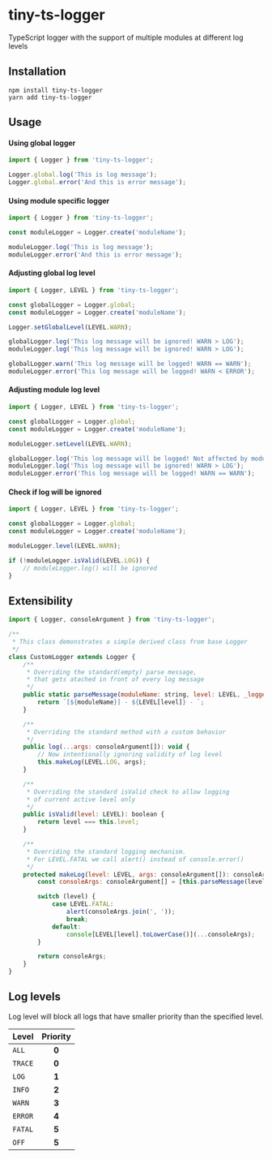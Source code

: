 # tiny-ts-logger
TypeScript logger with the support of multiple modules at different log levels

## Installation
```
npm install tiny-ts-logger
yarn add tiny-ts-logger
```

## Usage

#### Using global logger
```javascript
import { Logger } from 'tiny-ts-logger';

Logger.global.log('This is log message');
Logger.global.error('And this is error message');
```

#### Using module specific logger

```javascript
import { Logger } from 'tiny-ts-logger';

const moduleLogger = Logger.create('moduleName');

moduleLogger.log('This is log message');
moduleLogger.error('And this is error message');
```

#### Adjusting global log level
```javascript
import { Logger, LEVEL } from 'tiny-ts-logger';

const globalLogger = Logger.global;
const moduleLogger = Logger.create('moduleName');

Logger.setGlobalLevel(LEVEL.WARN);

globalLogger.log('This log message will be ignored! WARN > LOG');
moduleLogger.log('This log message will be ignored! WARN > LOG');

globalLogger.warn('This log message will be logged! WARN == WARN');
moduleLogger.error('This log message will be logged! WARN < ERROR');
```

#### Adjusting module log level
```javascript
import { Logger, LEVEL } from 'tiny-ts-logger';

const globalLogger = Logger.global;
const moduleLogger = Logger.create('moduleName');

moduleLogger.setLevel(LEVEL.WARN);

globalLogger.log('This log message will be logged! Not affected by module level');
moduleLogger.log('This log message will be ignored! WARN > LOG');
moduleLogger.error('This log message will be logged! WARN == WARN');
```

#### Check if log will be ignored
```javascript
import { Logger, LEVEL } from 'tiny-ts-logger';

const globalLogger = Logger.global;
const moduleLogger = Logger.create('moduleName');

moduleLogger.level(LEVEL.WARN);

if (!moduleLogger.isValid(LEVEL.LOG)) {
    // moduleLogger.log() will be ignored
}
```

## Extensibility
```javascript
import { Logger, consoleArgument } from 'tiny-ts-logger';

/**
 * This class demonstrates a simple derived class from base Logger
 */
class CustomLogger extends Logger {
    /**
     * Overriding the standard(empty) parse message,
     * that gets atached in front of every log message
     */
    public static parseMessage(moduleName: string, level: LEVEL, _logger: CustomLogger): string {
        return `[${moduleName}] - ${LEVEL[level]} - `;
    }

    /**
     * Overriding the standard method with a custom behavior
     */
    public log(...args: consoleArgument[]): void {
        // Now intentionally ignoring validity of log level
        this.makeLog(LEVEL.LOG, args);
    }

    /**
     * Overriding the standard isValid check to allow logging
     * of current active level only
     */
    public isValid(level: LEVEL): boolean {
        return level === this.level;
    }

    /**
     * Overriding the standard logging mechanism.
     * For LEVEL.FATAL we call alert() instead of console.error()
     */
    protected makeLog(level: LEVEL, args: consoleArgument[]): consoleArgument[] {
        const consoleArgs: consoleArgument[] = [this.parseMessage(level), ...args];

        switch (level) {
            case LEVEL.FATAL:
                alert(consoleArgs.join(', '));
                break;
            default:
                console[LEVEL[level].toLowerCase()](...consoleArgs);
        }

        return consoleArgs;
    }
}
```

## Log levels
Log level will block all logs that have smaller priority than the specified level.

| Level      | Priority   |
|------------| :---------:|
| `ALL`      | **0**      |
| `TRACE`    | **0**      |
| `LOG`      | **1**      |
| `INFO`     | **2**      |
| `WARN`     | **3**      |
| `ERROR`    | **4**      |
| `FATAL`    | **5**      |
| `OFF`      | **5**      |
